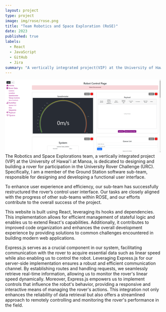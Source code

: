 ```yaml
---
layout: project
type: project
image: img/rose/rose.png
title: "Team Robotics and Space Exploration (RoSE)"
date: 2023
published: true
labels:
  - React
  - JavaScript
  - GitHub
  - Jira
summary: "A vertically integrated project(VIP) at the University of Hawai'i at Manoa that strives to design and build a rover that participates in the University Rover Challenge."
---
```


<div class="text-center p-4">
  <img src="../img/rose/roseui.png" class="img-thumbnail" >
</div>
The Robotics and Space Explorations team, a vertically integrated project (VIP) at the University of Hawai'i at Manoa, is dedicated to designing and building a rover for participation in the University Rover Challenge (URC). Specifically, I am a member of the Ground Station software sub-team, responsible for designing and developing a functional user interface.

To enhance user experience and efficiency, our sub-team has successfully restructured the rover’s control user interface. Our tasks are closely aligned with the progress of other sub-teams within ROSE, and our efforts contribute to the overall success of the project.

This website is built using React, leveraging its hooks and dependencies. This implementation allows for efficient management of stateful logic and enables us to extend React's capabilities. Additionally, it contributes to improved code organization and enhances the overall development experience by providing solutions to common challenges encountered in building modern web applications.

Express.js serves as a crucial component in our system, facilitating communication with the rover to acquire essential data such as linear speed while also enabling us to control the robot. Leveraging Express.js for our server-side implementation ensures a robust and efficient communication channel. By establishing routes and handling requests, we seamlessly retrieve real-time information, allowing us to monitor the rover's linear speed dynamically. Moreover, Express.js empowers us to implement controls that influence the robot's behavior, providing a responsive and interactive means of managing the rover's actions. This integration not only enhances the reliability of data retrieval but also offers a streamlined approach to remotely controlling and monitoring the rover's performance in the field.
